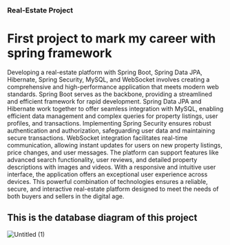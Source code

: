### Real-Estate Project
# First project to mark my career with spring framework
Developing a real-estate platform with Spring Boot, Spring Data JPA, Hibernate, Spring Security, MySQL, and WebSocket involves creating a comprehensive and high-performance application that meets modern web standards. Spring Boot serves as the backbone, providing a streamlined and efficient framework for rapid development. Spring Data JPA and Hibernate work together to offer seamless integration with MySQL, enabling efficient data management and complex queries for property listings, user profiles, and transactions. Implementing Spring Security ensures robust authentication and authorization, safeguarding user data and maintaining secure transactions. WebSocket integration facilitates real-time communication, allowing instant updates for users on new property listings, price changes, and user messages. The platform can support features like advanced search functionality, user reviews, and detailed property descriptions with images and videos. With a responsive and intuitive user interface, the application offers an exceptional user experience across devices. This powerful combination of technologies ensures a reliable, secure, and interactive real-estate platform designed to meet the needs of both buyers and sellers in the digital age.
## This is the database diagram of this project
![Untitled (1)](https://github.com/winnguyen1905/real-estate/assets/140900453/b423df5b-3d58-413d-8992-9ce1cf1d680e)
